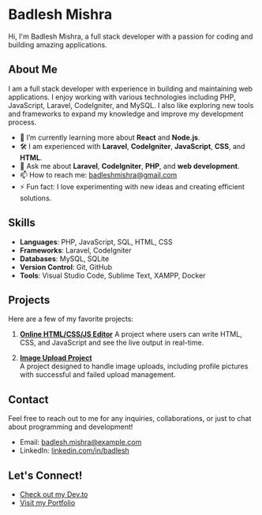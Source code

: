 # Badlesh Mishra

Hi, I'm Badlesh Mishra, a full stack developer with a passion for coding and building amazing applications.

## About Me

I am a full stack developer with experience in building and maintaining web applications. I enjoy working with various technologies including PHP, JavaScript, Laravel, CodeIgniter, and MySQL. I also like exploring new tools and frameworks to expand my knowledge and improve my development process.

- 🌱 I’m currently learning more about **React** and **Node.js**.
- 🛠️ I am experienced with **Laravel**, **CodeIgniter**, **JavaScript**, **CSS**, and **HTML**.
- 💬 Ask me about **Laravel**, **CodeIgniter**, **PHP**, and **web development**.
- 📫 How to reach me: [badleshmishra@gmail.com](mailto:badleshmishra@gmail.com)
- ⚡ Fun fact: I love experimenting with new ideas and creating efficient solutions.

## Skills

- **Languages**: PHP, JavaScript, SQL, HTML, CSS
- **Frameworks**: Laravel, CodeIgniter
- **Databases**: MySQL, SQLite
- **Version Control**: Git, GitHub
- **Tools**: Visual Studio Code, Sublime Text, XAMPP, Docker

## Projects

Here are a few of my favorite projects:

1. [**Online HTML/CSS/JS Editor**](https://editoron.netlify.app/)
   A project where users can write HTML, CSS, and JavaScript and see the live output in real-time.
   
2. [**Image Upload Project**](https://badlesh-project.free.nf/imageupload/)  
   A project designed to handle image uploads, including profile pictures with successful and failed upload management.

## Contact

Feel free to reach out to me for any inquiries, collaborations, or just to chat about programming and development!

- Email: [badlesh.mishra@example.com](mailto:badleshmishra@gmail.com)
- LinkedIn: [linkedin.com/in/badlesh](https://www.linkedin.com/in/badlesh-mishra/)

## Let's Connect!

<!-- - [Follow me on GitHub](https://github.com/Badlesh) -->
<!-- - [Follow me on Twitter](https://twitter.com/Badlesh) -->
- [Check out my Dev.to](https://dev.to/badlesh_mishra_)
- [Visit my Portfolio](https://badlesh-project.free.nf/)

